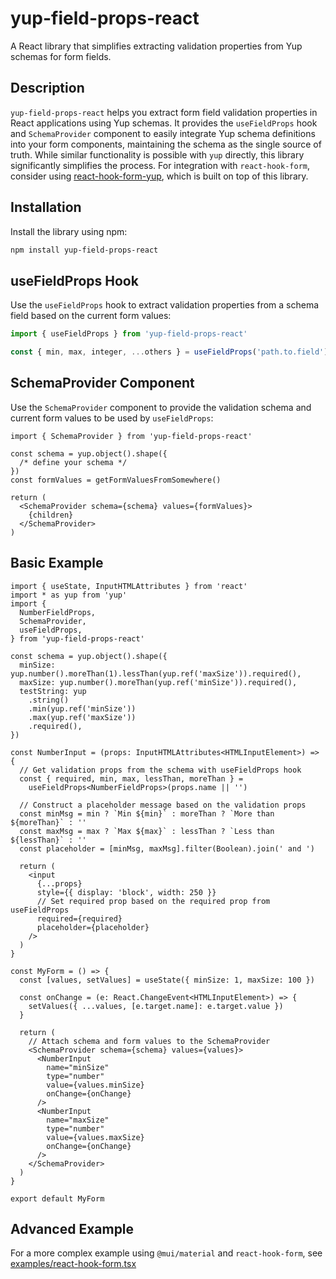 # yup-field-props-react

A React library that simplifies extracting validation properties from Yup schemas for form fields.

## Description

`yup-field-props-react` helps you extract form field validation properties in React applications using Yup schemas. It provides the `useFieldProps` hook and `SchemaProvider` component to easily integrate Yup schema definitions into your form components, maintaining the schema as the single source of truth. While similar functionality is possible with `yup` directly, this library significantly simplifies the process. For integration with `react-hook-form`, consider using [react-hook-form-yup](https://github.com/kfrankot/react-hook-form-yup), which is built on top of this library.

## Installation

Install the library using npm:

```bash
npm install yup-field-props-react
```

## useFieldProps Hook

Use the `useFieldProps` hook to extract validation properties from a schema field based on the current form values:

```typescript
import { useFieldProps } from 'yup-field-props-react'

const { min, max, integer, ...others } = useFieldProps('path.to.field')
```

## SchemaProvider Component

Use the `SchemaProvider` component to provide the validation schema and current form values to be used by `useFieldProps`:

```tsx
import { SchemaProvider } from 'yup-field-props-react'

const schema = yup.object().shape({
  /* define your schema */
})
const formValues = getFormValuesFromSomewhere()

return (
  <SchemaProvider schema={schema} values={formValues}>
    {children}
  </SchemaProvider>
)
```

## Basic Example

```tsx
import { useState, InputHTMLAttributes } from 'react'
import * as yup from 'yup'
import {
  NumberFieldProps,
  SchemaProvider,
  useFieldProps,
} from 'yup-field-props-react'

const schema = yup.object().shape({
  minSize: yup.number().moreThan(1).lessThan(yup.ref('maxSize')).required(),
  maxSize: yup.number().moreThan(yup.ref('minSize')).required(),
  testString: yup
    .string()
    .min(yup.ref('minSize'))
    .max(yup.ref('maxSize'))
    .required(),
})

const NumberInput = (props: InputHTMLAttributes<HTMLInputElement>) => {
  // Get validation props from the schema with useFieldProps hook
  const { required, min, max, lessThan, moreThan } =
    useFieldProps<NumberFieldProps>(props.name || '')

  // Construct a placeholder message based on the validation props
  const minMsg = min ? `Min ${min}` : moreThan ? `More than ${moreThan}` : ''
  const maxMsg = max ? `Max ${max}` : lessThan ? `Less than ${lessThan}` : ''
  const placeholder = [minMsg, maxMsg].filter(Boolean).join(' and ')

  return (
    <input
      {...props}
      style={{ display: 'block', width: 250 }}
      // Set required prop based on the required prop from useFieldProps
      required={required}
      placeholder={placeholder}
    />
  )
}

const MyForm = () => {
  const [values, setValues] = useState({ minSize: 1, maxSize: 100 })

  const onChange = (e: React.ChangeEvent<HTMLInputElement>) => {
    setValues({ ...values, [e.target.name]: e.target.value })
  }

  return (
    // Attach schema and form values to the SchemaProvider
    <SchemaProvider schema={schema} values={values}>
      <NumberInput
        name="minSize"
        type="number"
        value={values.minSize}
        onChange={onChange}
      />
      <NumberInput
        name="maxSize"
        type="number"
        value={values.maxSize}
        onChange={onChange}
      />
    </SchemaProvider>
  )
}

export default MyForm
```

## Advanced Example

For a more complex example using `@mui/material` and `react-hook-form`, see [examples/react-hook-form.tsx](examples/react-hook-form.tsx)
